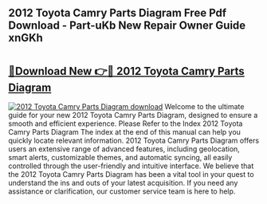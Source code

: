 ## 2012 Toyota Camry Parts Diagram Free Pdf Download - Part-uKb New Repair Owner Guide xnGKh

# <h2><a href="http://dflu3vl.blite.top/?on=2012+Toyota+Camry+Parts+Diagram">🔗Download New 👉🔴 2012 Toyota Camry Parts Diagram</a></h2>

[![2012 Toyota Camry Parts Diagram download](https://i.imgur.com/lujVjoI.png)](http://dflu3vl.blite.top/?on=2012+Toyota+Camry+Parts+Diagram)
Welcome to the ultimate guide for your new 2012 Toyota Camry Parts Diagram, designed to ensure a smooth and efficient experience. Please Refer to the Index 2012 Toyota Camry Parts Diagram The index at the end of this manual can help you quickly locate relevant information. 2012 Toyota Camry Parts Diagram offers users an extensive range of advanced features, including geolocation, smart alerts, customizable themes, and automatic syncing, all easily controlled through the user-friendly and intuitive interface. We believe that the 2012 Toyota Camry Parts Diagram has been a vital tool in your quest to understand the ins and outs of your latest acquisition. If you need any assistance or clarification, our customer service team is here to help.
